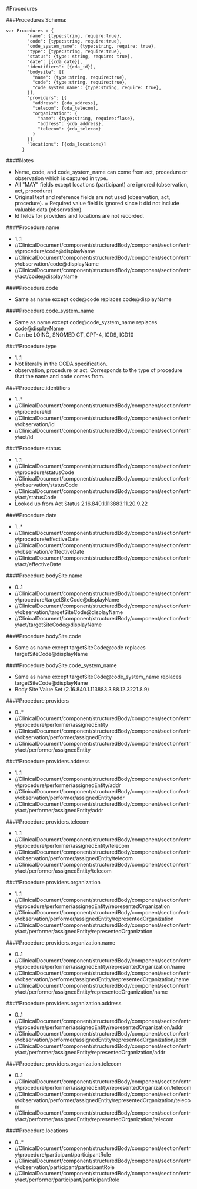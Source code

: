 #Procedures

###Procedures Schema:
```
var Procedures = {
        "name": {type:string, require:true},
        "code": {type:string, require:true},
        "code_system_name": {type:string, require: true},
        "type": {type:string, require:true},
        "status": {type: string, require: true},
        "date": [{cda_date}],
        "identifiers": [{cda_id}],
        "bodysite": [{
          "name": {type:string, require:true},
          "code": {type:string, require:true},
          "code_system_name": {type:string, require: true},
        }],
        "providers": [{
          "address": {cda_address},
          "telecom": {cda_telecom},
          "organization": {
            "name": {type:string, require:flase},
            "address": {cda_address},
            "telecom": {cda_telecom}
          }
        }],
        "locations": [{cda_locations}]
      }
```

####Notes
- Name, code, and code_system_name can come from act, procedure or observation which is captured in type.
- All "MAY" fields except locations (participant) are ignored (observation, act, procedure)
- Original text and reference fields are not used (observation, act, procedure).
= Required value field is ignored since it did not include valuable data (observation).
- Id fields for providers and locations are not recorded.

####Procedure.name
- 1..1
- //ClinicalDocument/component/structuredBody/component/section/entry/procedure/code@displayName
- //ClinicalDocument/component/structuredBody/component/section/entry/observation/code@displayName
- //ClinicalDocument/component/structuredBody/component/section/entry/act/code@displayName

####Procedure.code
- Same as name except code@code replaces code@displayName

####Procedure.code_system_name
- Same as name except code@code_system_name replaces code@displayName
- Can be LOINC, SNOMED CT, CPT-4, ICD9, ICD10

####Procedure.type
- 1..1
- Not literally in the CCDA specification.
- observation, procedure or act. Corresponds to the type of procedure that the name and code comes from.

####Procedure.identifiers
- 1..*
- //ClinicalDocument/component/structuredBody/component/section/entry/procedure/id
- //ClinicalDocument/component/structuredBody/component/section/entry/observation/id
- //ClinicalDocument/component/structuredBody/component/section/entry/act/id

####Procedure.status
- 1..1
- //ClinicalDocument/component/structuredBody/component/section/entry/procedure/statusCode
- //ClinicalDocument/component/structuredBody/component/section/entry/observation/statusCode
- //ClinicalDocument/component/structuredBody/component/section/entry/act/statusCode
- Looked up from Act Status 2.16.840.1.113883.11.20.9.22

####Procedure.date
- 1..*
- //ClinicalDocument/component/structuredBody/component/section/entry/procedure/effectiveDate
- //ClinicalDocument/component/structuredBody/component/section/entry/observation/efffectiveDate
- //ClinicalDocument/component/structuredBody/component/section/entry/act/effectiveDate

####Procedure.bodySite.name
- 0..1
- //ClinicalDocument/component/structuredBody/component/section/entry/procedure/targetSiteCode@displayName
- //ClinicalDocument/component/structuredBody/component/section/entry/observation/targetSiteCode@displayName
- //ClinicalDocument/component/structuredBody/component/section/entry/act/targetSiteCode@displayName

####Procedure.bodySite.code
- Same as name except targetSiteCode@code replaces targetSiteCode@displayName

####Procedure.bodySite.code_system_name
- Same as name except targetSiteCode@code_system_name replaces targetSiteCode@displayName
- Body Site Value Set (2.16.840.1.113883.3.88.12.3221.8.9)

####Procedure.providers
- 0..*
- //ClinicalDocument/component/structuredBody/component/section/entry/procedure/performer/assignedEntity
- //ClinicalDocument/component/structuredBody/component/section/entry/observation/performer/assignedEntity
- //ClinicalDocument/component/structuredBody/component/section/entry/act/performer/assignedEntity

####Procedure.providers.address
- 1..1
- //ClinicalDocument/component/structuredBody/component/section/entry/procedure/performer/assignedEntity/addr
- //ClinicalDocument/component/structuredBody/component/section/entry/observation/performer/assignedEntity/addr
- //ClinicalDocument/component/structuredBody/component/section/entry/act/performer/assignedEntity/addr

####Procedure.providers.telecom
- 1..1
- //ClinicalDocument/component/structuredBody/component/section/entry/procedure/performer/assignedEntity/telecom
- //ClinicalDocument/component/structuredBody/component/section/entry/observation/performer/assignedEntity/telecom
- //ClinicalDocument/component/structuredBody/component/section/entry/act/performer/assignedEntity/telecom

####Procedure.providers.organization
- 1..1
- //ClinicalDocument/component/structuredBody/component/section/entry/procedure/performer/assignedEntity/representedOrganization
- //ClinicalDocument/component/structuredBody/component/section/entry/observation/performer/assignedEntity/representedOrganization
- //ClinicalDocument/component/structuredBody/component/section/entry/act/performer/assignedEntity/representedOrganization

####Procedure.providers.organization.name
- 0..1
- //ClinicalDocument/component/structuredBody/component/section/entry/procedure/performer/assignedEntity/representedOrganization/name
- //ClinicalDocument/component/structuredBody/component/section/entry/observation/performer/assignedEntity/representedOrganization/name
- //ClinicalDocument/component/structuredBody/component/section/entry/act/performer/assignedEntity/representedOrganization/name

####Procedure.providers.organization.address
- 0..1
- //ClinicalDocument/component/structuredBody/component/section/entry/procedure/performer/assignedEntity/representedOrganization/addr
- //ClinicalDocument/component/structuredBody/component/section/entry/observation/performer/assignedEntity/representedOrganization/addr
- //ClinicalDocument/component/structuredBody/component/section/entry/act/performer/assignedEntity/representedOrganization/addr

####Procedure.providers.organization.telecom
- 0..1
- //ClinicalDocument/component/structuredBody/component/section/entry/procedure/performer/assignedEntity/representedOrganization/telecom
- //ClinicalDocument/component/structuredBody/component/section/entry/observation/performer/assignedEntity/representedOrganization/telecom
- //ClinicalDocument/component/structuredBody/component/section/entry/act/performer/assignedEntity/representedOrganization/telecom

####Procedure.locations
- 0..*
- //ClinicalDocument/component/structuredBody/component/section/entry/procedure/participant/participantRole
- //ClinicalDocument/component/structuredBody/component/section/entry/observation/participant/participantRole
- //ClinicalDocument/component/structuredBody/component/section/entry/act/performer/participant/participantRole
